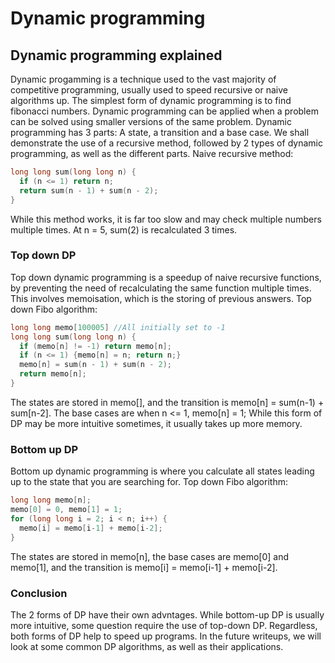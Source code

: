 # Dynamic programming
## Dynamic programming explained
Dynamic progamming is a technique used to the vast majority of competitive programming, usually used to speed recursive or naive algorithms up. The simplest form of dynamic programming is to find fibonacci numbers. Dynamic programming can be applied when a problem can be solved using smaller versions of the same problem.
Dynamic programming has 3 parts: A state, a transition and a base case.
We shall demonstrate the use of a recursive method, followed by 2 types of dynamic programming, as well as the different parts.
Naive recursive method:
```cpp
long long sum(long long n) {
  if (n <= 1) return n;
  return sum(n - 1) + sum(n - 2);
}
```
While this method works, it is far too slow and may check multiple numbers multiple times. At n = 5, sum(2) is recalculated 3 times.
### Top down DP
Top down dynamic programming is a speedup of naive recursive functions, by preventing the need of recalculating the same function multiple times. This involves memoisation, which is the storing of previous answers.
Top down Fibo algorithm:
```cpp
long long memo[100005] //All initially set to -1
long long sum(long long n) {
  if (memo[n] != -1) return memo[n];
  if (n <= 1) {memo[n] = n; return n;}
  memo[n] = sum(n - 1) + sum(n - 2);
  return memo[n];
}
```
The states are stored in memo[], and the transition is memo[n] = sum(n-1) + sum[n-2]. The base cases are when n <= 1, memo[n] = 1;
While this form of DP may be more intuitive sometimes, it usually takes up more memory.
### Bottom up DP
Bottom up dynamic programming is where you calculate all states leading up to the state that you are searching for.
Top down Fibo algorithm:
```cpp
long long memo[n];
memo[0] = 0, memo[1] = 1;
for (long long i = 2; i < n; i++) {
  memo[i] = memo[i-1] + memo[i-2];
}
```
The states are stored in memo[n], the base cases are memo[0] and memo[1], and the transition is memo[i] = memo[i-1] + memo[i-2].
### Conclusion
The 2 forms of DP have their own advntages. While bottom-up DP is usually more intuitive, some question require the use of top-down DP. Regardless, both forms of DP help to speed up programs. In the future writeups, we will look at some common DP algorithms, as well as their applications.
